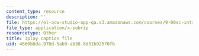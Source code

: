 ```yaml
---
content_type: resource
description: ''
file: https://ol-ocw-studio-app-qa.s3.amazonaws.com/courses/9-00sc-introduction-to-psychology-fall-2011/4660b8da970d5ab9ab388d31b92570fb_76O3rulk844.vtt
file_type: application/x-subrip
resourcetype: Other
title: 3play caption file
uid: 4660b8da-970d-5ab9-ab38-8d31b92570fb
---
```

